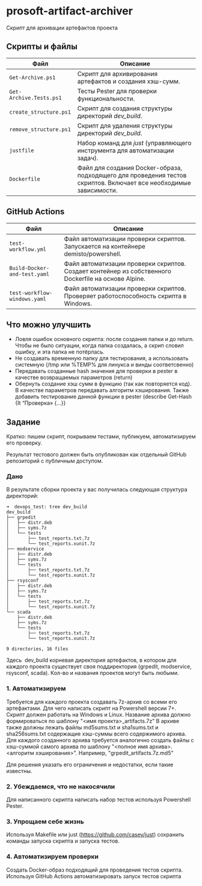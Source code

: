 # prosoft-artifact-archiver
Скрипт для архивации артефактов проекта

## Скрипты и файлы

| Файл                       | Описание                                                     |
|----------------------------|--------------------------------------------------------------|
| `Get-Archive.ps1`      | Скрипт для архивирования артефактов и создания хэш-сумм.    |
| `Get-Archive.Tests.ps1` | Тесты Pester для проверки функциональности.                 |
| `create_structure.ps1` | Скрипт для создания структуры директорий *dev_build*.       |
| `remove_structure.ps1` | Скрипт для удаления структуры директорий *dev_build*.       |
| `justfile`              | Набор команд для *just* (управляющего инструмента для автоматизации задач). |
| `Dockerfile`           | Файл для создания Docker-образа, подходящего для проведения тестов скриптов. Включает все необходимые зависимости. |

## GitHub Actions

| Файл                       | Описание                                                     |
|----------------------------|--------------------------------------------------------------|
| `test-workflow.yml` | Файл автоматизации проверки скриптов. Запускается на контейнере demisto/powershell. |
| `Build-Docker-and-test.yaml` | Файл автоматизации проверки скриптов. Создает контейнер из собственного Dockerfile на основе Alpine.|
| `test-workflow-windows.yaml` | Файл автоматизации проверки скриптов. Проверяет работоспособность скрипта в Windows. |

## Что можно улучшить
- Ловля ошибок основного скрипта: после создания папки и до return.  Чтобы не было ситуации, когда папка создалась, а скрип словил ошибку, и эта папка не потёрлась. 
- Не создавать временную папку для тестирования, а использовать системную (/tmp или %TEMP% для линукса и винды соответсвенно)
- Передавать созданные hash значения для проверки в pester в качестве возвращаемых параметров (return)
- Обернуть создание хэш сумм в функцию (так как повторяется код). В качестве параметров передавать алгоритм хэширования. Также добавить тестирование данной функции в pester (describe Get-Hash {It “Проверка» {…}}

## Задание

Кратко: пишем скрипт, покрываем тестами, публикуем, автоматизируем его проверку.

Результат тестового должен быть опубликован как отдельный GitHub репозиторий с публичным доступом.

### Дано

В результате сборки проекта у вас получилась следующая структура директорий:

```
➜  devops_test: tree dev_build
dev_build
├── grpedit
│   ├── distr.deb
│   ├── syms.7z
│   └── tests
│       ├── test_reports.txt.7z
│       └── test_reports.xunit.7z
├── modservice
│   ├── distr.deb
│   ├── syms.7z
│   └── tests
│       ├── test_reports.txt.7z
│       └── test_reports.xunit.7z
├── rsysconf
│   ├── distr.deb
│   ├── syms.7z
│   └── tests
│       ├── test_reports.txt.7z
│       └── test_reports.xunit.7z
└── scada
    ├── distr.deb
    ├── syms.7z
    └── tests
        ├── test_reports.txt.7z
        └── test_reports.xunit.7z

9 directories, 16 files

```

Здесь  dev_build корневая директория артефактов, в котором для каждого проекта существует своя поддиректория (grpedit, modservice, rsysconf, scada). Кол-во и названия проектов могут быть любыми.

### 1. Автоматизируем

Требуется для каждого проекта создавать 7z-архив со всеми его артефактами.
Для чего написать скрипт на Powershell версии 7+. Скрипт должен работать на Windows и Linux.
Название архива должно формироваться по шаблону "<имя проекта>\_artifacts.7z"
В архиве также должны лежать файлы md5sums.txt и sha1sums.txt и sha256sums.txt содержащие хэш-суммы всего содержимого архива.
Для каждого созданного архива требуется аналогично создать файлы с хэш-суммой самого архива по шаблону "<полное имя архива>.<алгоритм хэширования>". Например, "grpedit_artifacts.7z.md5"

Для решения указать его ограничения и недостатки, если такие известны.

### 2. Убеждаемся, что не накосячили

Для написанного скрипта написать набор тестов используя Powershell Pester.

### 3. Упрощаем себе жизнь

Используя Makefile или just (https://github.com/casey/just) сохранить команды запуска скрипта и запуска тестов.

### 4. Автоматизируем проверки

Создать Docker-образ подходящий для проведения тестов скрипта. Используя GitHub Actions автоматизировать запуск тестов скрипта
